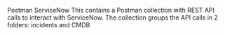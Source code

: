 Postman ServiceNow
This contains a Postman collection with REST API calls to interact with ServiceNow. The collection groups the API calls in 2 folders: incidents and CMDB
